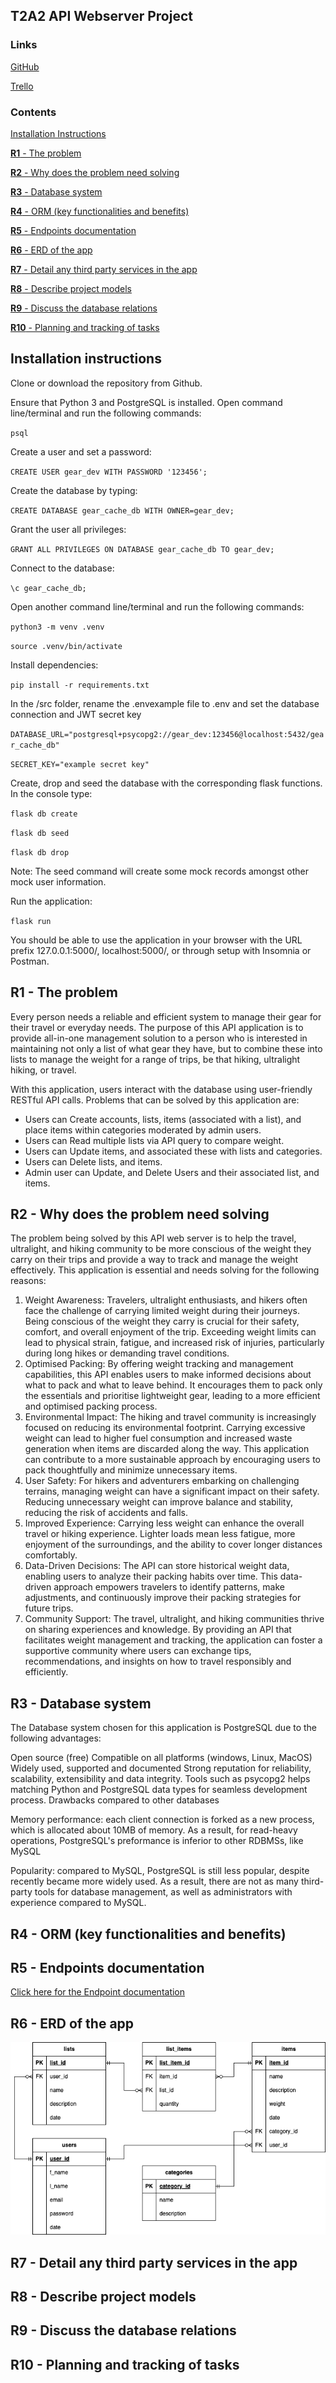 ## T2A2 API Webserver Project

### Links

[GitHub](https://github.com/tatermysalad/CA-T2A2-APIWebserverProject)
<br>

[Trello](https://trello.com/b/boyMDrFK/t2a2apiwebserver)
<br>

### Contents

[Installation Instructions](#installation-instructions)

[**R1** - The problem](#r1---the-problem)

[**R2** - Why does the problem need solving](#r2---why-does-the-problem-need-solving)

[**R3** - Database system](#r3---database-system)

[**R4** - ORM (key functionalities and benefits)](#r4---orm-key-functionalities-and-benefits)

[**R5** - Endpoints documentation](#r5---endpoints-documentation)

[**R6** - ERD of the app](#r6---erd-of-the-app)

[**R7** - Detail any third party services in the app](#r7---detail-any-third-party-services-in-the-app)

[**R8** - Describe project models](#r8---describe-project-models)

[**R9** - Discuss the database relations](#r9---discuss-the-database-relations)

[**R10** - Planning and tracking of tasks](#r10---planning-and-tracking-of-tasks)

## Installation instructions

Clone or download the repository from Github.

Ensure that Python 3 and PostgreSQL is installed. Open command line/terminal and run the following commands:

`psql`

Create a user and set a password:

`CREATE USER gear_dev WITH PASSWORD '123456';`

Create the database by typing:

`CREATE DATABASE gear_cache_db WITH OWNER=gear_dev;`

Grant the user all privileges:

`GRANT ALL PRIVILEGES ON DATABASE gear_cache_db TO gear_dev;`

Connect to the database:

`\c gear_cache_db;`

Open another command line/terminal and run the following commands:

`python3 -m venv .venv`

`source .venv/bin/activate`

Install dependencies:

`pip install -r requirements.txt`

In the /src folder, rename the .envexample file to .env and set the database connection and JWT secret key

`DATABASE_URL="postgresql+psycopg2://gear_dev:123456@localhost:5432/gear_cache_db"`

`SECRET_KEY="example secret key"`

Create, drop and seed the database with the corresponding flask functions. In the console type:

`flask db create`

`flask db seed`

`flask db drop`

Note: The seed command will create some mock records amongst other mock user information.

Run the application:

`flask run`

You should be able to use the application in your browser with the URL prefix 127.0.0.1:5000/, localhost:5000/, or through setup with Insomnia or Postman.

## **R1** - The problem

Every person needs a reliable and efficient system to manage their gear for their travel or everyday needs. The purpose of this API application is to provide all-in-one management solution to a person who is interested in maintaining not only a list of what gear they have, but to combine these into lists to manage the weight for a range of trips, be that hiking, ultralight hiking, or travel.

With this application, users interact with the database using user-friendly RESTful API calls. Problems that can be solved by this application are:
- Users can Create accounts, lists, items (associated with a list), and place items within categories moderated by admin users.
- Users can Read multiple lists via API query to compare weight.
- Users can Update items, and associated these with lists and categories.
- Users can Delete lists, and items.
- Admin user can Update, and Delete Users and their associated list, and items.
## **R2** - Why does the problem need solving

The problem being solved by this API web server is to help the travel, ultralight, and hiking community to be more conscious of the weight they carry on their trips and provide a way to track and manage the weight effectively. This application is essential and needs solving for the following reasons:

1. Weight Awareness: Travelers, ultralight enthusiasts, and hikers often face the challenge of carrying limited weight during their journeys. Being conscious of the weight they carry is crucial for their safety, comfort, and overall enjoyment of the trip. Exceeding weight limits can lead to physical strain, fatigue, and increased risk of injuries, particularly during long hikes or demanding travel conditions.
2. Optimised Packing: By offering weight tracking and management capabilities, this API enables users to make informed decisions about what to pack and what to leave behind. It encourages them to pack only the essentials and prioritise lightweight gear, leading to a more efficient and optimised packing process.
3. Environmental Impact: The hiking and travel community is increasingly focused on reducing its environmental footprint. Carrying excessive weight can lead to higher fuel consumption and increased waste generation when items are discarded along the way. This application can contribute to a more sustainable approach by encouraging users to pack thoughtfully and minimize unnecessary items.
4. User Safety: For hikers and adventurers embarking on challenging terrains, managing weight can have a significant impact on their safety. Reducing unnecessary weight can improve balance and stability, reducing the risk of accidents and falls.
5. Improved Experience: Carrying less weight can enhance the overall travel or hiking experience. Lighter loads mean less fatigue, more enjoyment of the surroundings, and the ability to cover longer distances comfortably.
6. Data-Driven Decisions: The API can store historical weight data, enabling users to analyze their packing habits over time. This data-driven approach empowers travelers to identify patterns, make adjustments, and continuously improve their packing strategies for future trips.
7. Community Support: The travel, ultralight, and hiking communities thrive on sharing experiences and knowledge. By providing an API that facilitates weight management and tracking, the application can foster a supportive community where users can exchange tips, recommendations, and insights on how to travel responsibly and efficiently.

## **R3** - Database system

The Database system chosen for this application is PostgreSQL due to the following advantages:

Open source (free)
Compatible on all platforms (windows, Linux, MacOS)
Widely used, supported and documented
Strong reputation for reliability, scalability, extensibility and data integrity.
Tools such as psycopg2 helps matching Python and PostgreSQL data types for seamless development process.
Drawbacks compared to other databases

Memory performance: each client connection is forked as a new process, which is allocated about 10MB of memory. As a result, for read-heavy operations, PostgreSQL's preformance is inferior to other RDBMSs, like MySQL

Popularity: compared to MySQL, PostgreSQL is still less popular, despite recently became more widely used. As a result, there are not as many third-party tools for database management, as well as administrators with experience compared to MySQL.
## **R4** - ORM (key functionalities and benefits)

## **R5** - Endpoints documentation

[Click here for the Endpoint documentation](/docs/endpoints.md)

## **R6** - ERD of the app

![Gear Cache API ERD](/docs/GearCacheERD.png)

## **R7** - Detail any third party services in the app

## **R8** - Describe project models

## **R9** - Discuss the database relations

## **R10** - Planning and tracking of tasks
